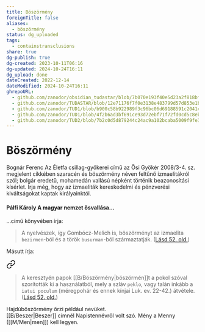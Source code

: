 ```yaml
---
title: Böszörmény
foreignTitle: false
aliases:
  - böszörmény
status: dg_uploaded
tags:
  - containstransclusions
share: true
dg-publish: true
dg-created: 2023-10-11T06:16
dg-updated: 2024-10-24T16:11
dg_upload: done
dateCreated: 2022-12-14
dateModified: 2024-10-24T16:11
ghrepoURL:
  - github.com/zanodor/obsidian_tudastar/blob/7b070e193f40e5d23a2f818bf803593fb05aaed9/B/B%C3%B6sz%C3%B6rm%C3%A9ny.md
  - github.com/zanodor/TUDASTAR/blob/12e71176f7f0e3138e483799d57d853e1bed8a4e/B/B%C3%B6sz%C3%B6rm%C3%A9ny.md
  - github.com/zanodor/TUD1/blob/b900c58b922989f3c96bc06d69188591c2041c82/B/B%C3%B6sz%C3%B6rm%C3%A9ny.md
  - github.com/zanodor/TUD1/blob/4f2b6ad3bf691ce93d72ebf71f72fd0cd5c8eb69/B/B%C3%B6sz%C3%B6rm%C3%A9ny.md
  - github.com/zanodor/TUD2/blob/7b2c0d5d879244c24ac9a102bcaba5009f9fe3a5/B/B%C3%B6sz%C3%B6rm%C3%A9ny.md
---
```


# Böszörmény

Bognár Ferenc Az Életfa csillag-gyökerei című az Ősi Gyökér 2008/3-4. sz. megjelent cikkében szaracén és böszörmény néven feltűnő izmaelitákról szól; bolgár eredetű, mohamedán vallású népként történik beazonosítási kísérlet. Írja még, hogy az izmaeliták kereskedelmi és pénzverési kiváltságokat kaptak királyainktól.  

#### Pálfi Károly A magyar nemzet ősvallása...  

...című könyvében írja:  
> A nyelvészek, így Gombócz-Melich is, böszörményt az izmaelita `bezirmen`-ból és a török `busurman`-ból származtatják. ([Lásd 52. old.](zotero://open-pdf/library/items/QVETUTRJ?page=52&annotation=55ID3595))  

Másutt írja:  

<div class="transclusion internal-embed is-loaded"><a class="markdown-embed-link" href="/p/pokol/#kv7cjg" aria-label="Open link"><svg xmlns="http://www.w3.org/2000/svg" width="24" height="24" viewBox="0 0 24 24" fill="none" stroke="currentColor" stroke-width="2" stroke-linecap="round" stroke-linejoin="round" class="svg-icon lucide-link"><path d="M10 13a5 5 0 0 0 7.54.54l3-3a5 5 0 0 0-7.07-7.07l-1.72 1.71"></path><path d="M14 11a5 5 0 0 0-7.54-.54l-3 3a5 5 0 0 0 7.07 7.07l1.71-1.71"></path></svg></a><div class="markdown-embed">



> A keresztyén papok [[B/Böszörmény\|böszörmén]]t a pokol szóval szorították ki a használatból, mely a szláv `peklo`, vagy talán inkább a `iatui poculum` (méregpohár és ennek kínjai Luk. ev. 22-42.) átvétele. ([Lásd 52. old.](zotero://open-pdf/library/items/QVETUTRJ?page=52&annotation=URFKJC68))  


</div></div>

  
Hajdúböszörmény őrzi például nevüket.  
[[B/Beszer\|Beszer]] címnél Napistennévről volt szó. Mény a Menny ([[M/Men\|men]]) kell legyen.  